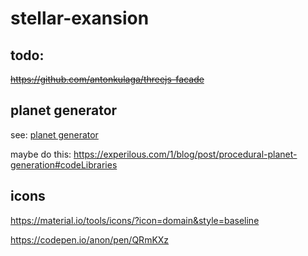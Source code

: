 # stellar-exansion

## todo:

~~https://github.com/antonkulaga/threejs-facade~~

## planet generator
see: [planet generator](http://hjemmesider.diku.dk/~torbenm/Planet/)

maybe do this: https://experilous.com/1/blog/post/procedural-planet-generation#codeLibraries


## icons
https://material.io/tools/icons/?icon=domain&style=baseline

https://codepen.io/anon/pen/QRmKXz
